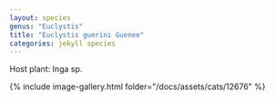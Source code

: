 ```yaml
---
layout: species
genus: "Euclystis"
title: "Euclystis guerini Guenee"
categories: jekyll species
---
```


Host plant: Inga sp.

{% include image-gallery.html folder="/docs/assets/cats/12676" %}
